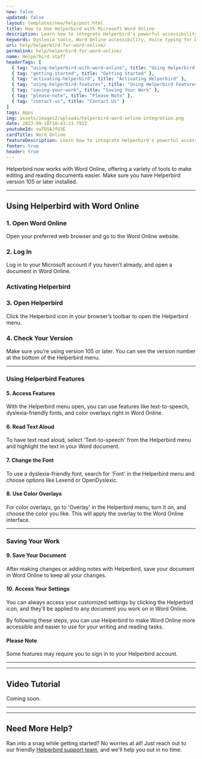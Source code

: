 ```yaml
---
new: false
updated: false
layout: templates/new/help/post.html
title: How to Use Helperbird with Microsoft Word Online
description: Learn how to integrate Helperbird's powerful accessibility tools with Word Online to make document editing and reading more accessible.
keywords: Dyslexia tools, Word Online accessibility, Voice typing for Word, Text to speech for Word, Dyslexia fonts for Word, Helperbird for Edge, Helperbird for Firefox, Helperbird for Chrome, Lexend for Word, OpenDyslexic for Word
url: help/helperbird-for-word-online/
permalink: help/helperbird-for-word-online/
name: Helperbird staff
headerTags: [
  { tag: "using-helperbird-with-word-online", title: "Using Helperbird with Word Online" },
  { tag: "getting-started", title: "Getting Started" },
  { tag: "activating-helperbird", title: "Activating Helperbird" },
  { tag: "using-helperbird-features", title: "Using Helperbird Features" },
  { tag: "saving-your-work", title: "Saving Your Work" },
  { tag: "please-note", title: "Please Note" },
  { tag: "contact-us", title: "Contact Us" }
]
tags: Apps
img: assets/images2/uploads/helperbird-word-online-integration.png
date: 2023-09-10T18:43:23.791Z
youtubeId: vwT8SAJfU3E
cardTitle: Word Online
featureDescription: Learn how to integrate Helperbird's powerful accessibility tools with Word Online. Our step-by-step guide makes it easy to enhance your document editing and reading experience, with features like dyslexia fonts, text to speech, and more.
footer: true
header: true
---
```



Helperbird now works with Word Online, offering a variety of tools to make editing and reading documents easier. Make sure you have Helperbird version 105 or later installed.


---

## Using Helperbird with Word Online

### 1. Open Word Online

Open your preferred web browser and go to the Word Online website.

### 2. Log In

Log in to your Microsoft account if you haven’t already, and open a document in Word Online.

### Activating Helperbird

### 3. Open Helperbird

Click the Helperbird icon in your browser’s toolbar to open the Helperbird menu.

### 4. Check Your Version

Make sure you’re using version 105 or later. You can see the version number at the bottom of the Helperbird menu.

---

### Using Helperbird Features

#### 5. Access Features

With the Helperbird menu open, you can use features like text-to-speech, dyslexia-friendly fonts, and color overlays right in Word Online.

#### 6. Read Text Aloud

To have text read aloud, select 'Text-to-speech' from the Helperbird menu and highlight the text in your Word document.

#### 7. Change the Font

To use a dyslexia-friendly font, search for 'Font' in the Helperbird menu and choose options like Lexend or OpenDyslexic.

#### 8. Use Color Overlays

For color overlays, go to 'Overlay' in the Helperbird menu, turn it on, and choose the color you like. This will apply the overlay to the Word Online interface.

--- 
### Saving Your Work

#### 9. Save Your Document

After making changes or adding notes with Helperbird, save your document in Word Online to keep all your changes.

#### 10. Access Your Settings

You can always access your customized settings by clicking the Helperbird icon, and they’ll be applied to any document you work on in Word Online.

By following these steps, you can use Helperbird to make Word Online more accessible and easier to use for your writing and reading tasks.

#### Please Note

Some features may require you to sign in to your Helperbird account.

---
---

## Video Tutorial

Coming soon.

---
---

## Need More Help?

Ran into a snag while getting started? No worries at all! Just reach out to our friendly [Helperbird support team](/support/), and we'll help you out in no time.



